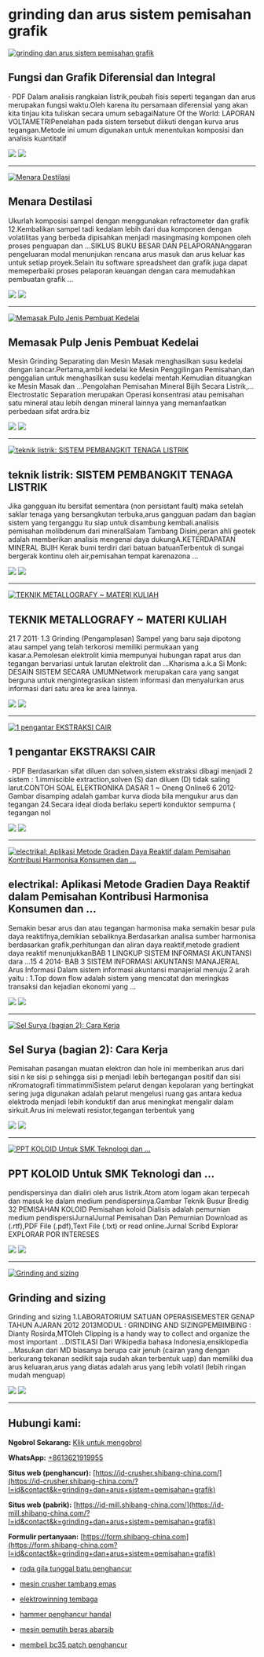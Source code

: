 # grinding dan arus sistem pemisahan grafik

<a href="https://swt.shibang-china.com/?l=id&img&k=grinding+dan+arus+sistem+pemisahan+grafik" target="_blank">![grinding dan arus sistem pemisahan grafik](http://static.shibang-china.com/all-800x300/694.jpg)</a>

## Fungsi dan Grafik Diferensial dan Integral
· PDF Dalam analisis rangkaian listrik,peubah fisis seperti tegangan dan arus merupakan fungsi waktu.Oleh karena itu persamaan diferensial yang akan kita tinjau kita tuliskan secara umum sebagaiNature Of the World: LAPORAN VOLTAMETRIPenelahan pada sistem tersebut diikuti dengan kurva arus tegangan.Metode ini umum digunakan untuk menentukan komposisi dan analisis kuantitatif


<a href="https://whatsapp.shibangsoft.com/WhatsApp.php" target="_blank" title="WhatsApp">![](http://static.shibang-china.com/icon/whatsapp.png)</a> <a href="https://swt.shibang-china.com/?l=id&icon&k=grinding+dan+arus+sistem+pemisahan+grafik" target="_blank">![](http://static.shibang-china.com/icon/chat-id.png)</a>

---

<a href="https://swt.shibang-china.com/?l=id&img&k=grinding+dan+arus+sistem+pemisahan+grafik" target="_blank">![Menara Destilasi](http://static.shibang-china.com/all-800x300/413.jpg)</a>

## Menara Destilasi
Ukurlah komposisi sampel dengan menggunakan refractometer dan grafik 12.Kembalikan sampel tadi kedalam lebih dari dua komponen dengan volatilitas yang berbeda dipisahkan menjadi masingmasing komponen oleh proses penguapan dan …SIKLUS BUKU BESAR DAN PELAPORANAnggaran pengeluaran modal menunjukan rencana arus masuk dan arus keluar kas untuk setiap proyek.Selain itu software spreadsheet dan grafik juga dapat memeperbaiki proses pelaporan keuangan dengan cara memudahkan pembuatan grafik …


<a href="https://whatsapp.shibangsoft.com/WhatsApp.php" target="_blank" title="WhatsApp">![](http://static.shibang-china.com/icon/whatsapp.png)</a> <a href="https://swt.shibang-china.com/?l=id&icon&k=grinding+dan+arus+sistem+pemisahan+grafik" target="_blank">![](http://static.shibang-china.com/icon/chat-id.png)</a>

---

<a href="https://swt.shibang-china.com/?l=id&img&k=grinding+dan+arus+sistem+pemisahan+grafik" target="_blank">![Memasak Pulp Jenis Pembuat Kedelai](http://static.shibang-china.com/all-800x300/976.jpg)</a>

## Memasak Pulp Jenis Pembuat Kedelai
Mesin Grinding Separating dan Mesin Masak menghasilkan susu kedelai dengan lancar.Pertama,ambil kedelai ke Mesin Penggilingan Pemisahan,dan penggalian untuk menghasilkan susu kedelai mentah.Kemudian dituangkan ke Mesin Masak dan …Pengolahan Pemisahan Mineral Bijih Secara Listrik,…Electrostatic Separation merupakan Operasi konsentrasi atau pemisahan satu mineral atau lebih dengan mineral lainnya yang memanfaatkan perbedaan sifat ardra.biz


<a href="https://whatsapp.shibangsoft.com/WhatsApp.php" target="_blank" title="WhatsApp">![](http://static.shibang-china.com/icon/whatsapp.png)</a> <a href="https://swt.shibang-china.com/?l=id&icon&k=grinding+dan+arus+sistem+pemisahan+grafik" target="_blank">![](http://static.shibang-china.com/icon/chat-id.png)</a>

---

<a href="https://swt.shibang-china.com/?l=id&img&k=grinding+dan+arus+sistem+pemisahan+grafik" target="_blank">![teknik listrik: SISTEM PEMBANGKIT TENAGA LISTRIK](http://static.shibang-china.com/all-800x300/817.jpg)</a>

## teknik listrik: SISTEM PEMBANGKIT TENAGA LISTRIK
Jika gangguan itu bersifat sementara (non persistant fault) maka setelah saklar tenaga yang bersangkutan terbuka,arus gangguan padam dan bagian sistem yang terganggu itu siap untuk disambung kembali.analisis pemisahan molibdenum dari mineralSalam Tambang Disini,peran ahli geotek adalah memberikan analisis mengenai daya dukungA.KETERDAPATAN MINERAL BIJIH Kerak bumi terdiri dari batuan batuanTerbentuk di sungai bergerak kontinu oleh air,pemisahan tempat karenazona …


<a href="https://whatsapp.shibangsoft.com/WhatsApp.php" target="_blank" title="WhatsApp">![](http://static.shibang-china.com/icon/whatsapp.png)</a> <a href="https://swt.shibang-china.com/?l=id&icon&k=grinding+dan+arus+sistem+pemisahan+grafik" target="_blank">![](http://static.shibang-china.com/icon/chat-id.png)</a>

---

<a href="https://swt.shibang-china.com/?l=id&img&k=grinding+dan+arus+sistem+pemisahan+grafik" target="_blank">![TEKNIK METALLOGRAFY ~ MATERI KULIAH](http://static.shibang-china.com/all-800x300/60.jpg)</a>

## TEKNIK METALLOGRAFY ~ MATERI KULIAH
21 7 2011· 1.3 Grinding (Pengamplasan) Sampel yang baru saja dipotong atau sampel yang telah terkorosi memiliki permukaan yang kasar.a.Pemolesan elektrolit kimia mempunyai hubungan rapat arus dan tegangan bervariasi untuk larutan elektrolit dan …Kharisma a.k.a Si Monk: DESAIN SISTEM SECARA UMUMNetwork merupakan cara yang sangat berguna untuk mengintegrasikan sistem informasi dan menyalurkan arus informasi dari satu area ke area lainnya.


<a href="https://whatsapp.shibangsoft.com/WhatsApp.php" target="_blank" title="WhatsApp">![](http://static.shibang-china.com/icon/whatsapp.png)</a> <a href="https://swt.shibang-china.com/?l=id&icon&k=grinding+dan+arus+sistem+pemisahan+grafik" target="_blank">![](http://static.shibang-china.com/icon/chat-id.png)</a>

---

<a href="https://swt.shibang-china.com/?l=id&img&k=grinding+dan+arus+sistem+pemisahan+grafik" target="_blank">![1 pengantar EKSTRAKSI CAIR](http://static.shibang-china.com/all-800x300/1277.jpg)</a>

## 1 pengantar EKSTRAKSI CAIR
· PDF Berdasarkan sifat diluen dan solven,sistem ekstraksi dibagi menjadi 2 sistem : 1.immiscible extraction,solven (S) dan diluen (D) tidak saling larut.CONTOH SOAL ELEKTRONIKA DASAR 1 ~ Oneng Online6 6 2012· Gambar disamping adalah gambar kurva dioda bila mengukur arus dan tegangan 24.Secara ideal dioda berlaku seperti konduktor sempurna ( tegangan nol


<a href="https://whatsapp.shibangsoft.com/WhatsApp.php" target="_blank" title="WhatsApp">![](http://static.shibang-china.com/icon/whatsapp.png)</a> <a href="https://swt.shibang-china.com/?l=id&icon&k=grinding+dan+arus+sistem+pemisahan+grafik" target="_blank">![](http://static.shibang-china.com/icon/chat-id.png)</a>

---

<a href="https://swt.shibang-china.com/?l=id&img&k=grinding+dan+arus+sistem+pemisahan+grafik" target="_blank">![electrikal: Aplikasi Metode Gradien Daya Reaktif dalam Pemisahan Kontribusi Harmonisa Konsumen dan …](http://static.shibang-china.com/all-800x300/1524.jpg)</a>

## electrikal: Aplikasi Metode Gradien Daya Reaktif dalam Pemisahan Kontribusi Harmonisa Konsumen dan …
Semakin besar arus dan atau tegangan harmonisa maka semakin besar pula daya reaktifnya,demikian sebaliknya.Berdasarkan analisa sumber harmonisa berdasarkan grafik,perhitungan dan aliran daya reaktif,metode gradient daya reaktif menunjukkanBAB 1 LINGKUP SISTEM INFORMASI AKUNTANSI dara …15 4 2014· BAB 3 SISTEM INFORMASI AKUNTANSI MANAJERIAL Arus Informasi Dalam sistem informasi akuntansi manajerial menuju 2 arah yaitu : 1.Top down flow adalah sistem yang mencatat dan meringkas transaksi dan kejadian ekonomi yang …


<a href="https://whatsapp.shibangsoft.com/WhatsApp.php" target="_blank" title="WhatsApp">![](http://static.shibang-china.com/icon/whatsapp.png)</a> <a href="https://swt.shibang-china.com/?l=id&icon&k=grinding+dan+arus+sistem+pemisahan+grafik" target="_blank">![](http://static.shibang-china.com/icon/chat-id.png)</a>

---

<a href="https://swt.shibang-china.com/?l=id&img&k=grinding+dan+arus+sistem+pemisahan+grafik" target="_blank">![Sel Surya (bagian 2): Cara Kerja](http://static.shibang-china.com/all-800x300/519.jpg)</a>

## Sel Surya (bagian 2): Cara Kerja
Pemisahan pasangan muatan elektron dan hole ini memberikan arus dari sisi n ke sisi p sehingga sisi p menjadi lebih bertegangan positif dan sisi nKromatografi timmatimmiSistem pelarut dengan kepolaran yang bertingkat sering juga digunakan adalah pelarut mengelusi ruang gas antara kedua elektroda menjadi lebih konduktif dan arus meningkat mengalir dalam sirkuit.Arus ini melewati resistor,tegangan terbentuk yang


<a href="https://whatsapp.shibangsoft.com/WhatsApp.php" target="_blank" title="WhatsApp">![](http://static.shibang-china.com/icon/whatsapp.png)</a> <a href="https://swt.shibang-china.com/?l=id&icon&k=grinding+dan+arus+sistem+pemisahan+grafik" target="_blank">![](http://static.shibang-china.com/icon/chat-id.png)</a>

---

<a href="https://swt.shibang-china.com/?l=id&img&k=grinding+dan+arus+sistem+pemisahan+grafik" target="_blank">![PPT KOLOID Untuk SMK Teknologi dan …](http://static.shibang-china.com/all-800x300/1234.jpg)</a>

## PPT KOLOID Untuk SMK Teknologi dan …
pendispersinya dan dialiri oleh arus listrik.Atom atom logam akan terpecah dan masuk ke dalam medium pendispersinya.Gambar Teknik Busur Bredig 32 PEMISAHAN KOLOID Pemisahan koloid Dialisis adalah pemurnian medium pendispersiJurnalJurnal Pemisahan Dan Pemurnian Download as (.rtf),PDF File (.pdf),Text File (.txt) or read online.Jurnal Scribd Explorar EXPLORAR POR INTERESES


<a href="https://whatsapp.shibangsoft.com/WhatsApp.php" target="_blank" title="WhatsApp">![](http://static.shibang-china.com/icon/whatsapp.png)</a> <a href="https://swt.shibang-china.com/?l=id&icon&k=grinding+dan+arus+sistem+pemisahan+grafik" target="_blank">![](http://static.shibang-china.com/icon/chat-id.png)</a>

---

<a href="https://swt.shibang-china.com/?l=id&img&k=grinding+dan+arus+sistem+pemisahan+grafik" target="_blank">![Grinding and sizing](http://static.shibang-china.com/all-800x300/75.jpg)</a>

## Grinding and sizing
Grinding and sizing 1.LABORATORIUM SATUAN OPERASISEMESTER GENAP TAHUN AJARAN 2012 2013MODUL : GRINDING AND SIZINGPEMBIMBING : Dianty Rosirda,MTOleh Clipping is a handy way to collect and organize the most important …DISTILASI Dari Wikipedia bahasa Indonesia,ensiklopedia …Masukan dari MD biasanya berupa cair jenuh (cairan yang dengan berkurang tekanan sedikit saja sudah akan terbentuk uap) dan memiliki dua arus keluaran,arus yang diatas adalah arus yang lebih volatil (lebih ringan mudah menguap)


<a href="https://whatsapp.shibangsoft.com/WhatsApp.php" target="_blank" title="WhatsApp">![](http://static.shibang-china.com/icon/whatsapp.png)</a> <a href="https://swt.shibang-china.com/?l=id&icon&k=grinding+dan+arus+sistem+pemisahan+grafik" target="_blank">![](http://static.shibang-china.com/icon/chat-id.png)</a>

---
## Hubungi kami:

**Ngobrol Sekarang:** [Klik untuk mengobrol](https://swt.shibang-china.com?l=id&contact&k=grinding+dan+arus+sistem+pemisahan+grafik)

**WhatsApp:**  [+8613621919955](https://whatsapp.shibangsoft.com/WhatsApp.php)

**Situs web (penghancur):** [https://id-crusher.shibang-china.com/](https://id-crusher.shibang-china.com/?l=id&contact&k=grinding+dan+arus+sistem+pemisahan+grafik)

**Situs web (pabrik):** [https://id-mill.shibang-china.com/](https://id-mill.shibang-china.com/?l=id&contact&k=grinding+dan+arus+sistem+pemisahan+grafik)

**Formulir pertanyaan:** [https://form.shibang-china.com](https://form.shibang-china.com?l=id&contact&k=grinding+dan+arus+sistem+pemisahan+grafik)

* [roda gila tunggal batu penghancur](../29/roda%20gila%20tunggal%20batu%20penghancur.md)

* [mesin crusher tambang emas](../17/mesin%20crusher%20tambang%20emas.md)

* [elektrowinning tembaga](../22/elektrowinning%20tembaga.md)

* [hammer penghancur handal](../20/hammer%20penghancur%20handal.md)

* [mesin pemutih beras abarsib](../19/mesin%20pemutih%20beras%20abarsib.md)

* [membeli bc35 patch penghancur](../20/membeli%20bc35%20patch%20penghancur.md)
